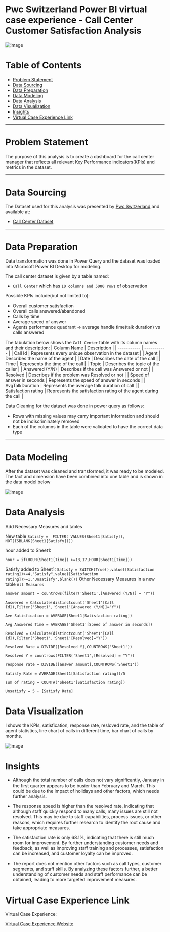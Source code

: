 # Pwc Switzerland Power BI virtual case experience - Call Center Customer Satisfaction Analysis
![image](https://user-images.githubusercontent.com/24377958/226614142-0032363b-ecec-4d73-bf2b-159a35db0ce7.png)

# Table of Contents

- [Problem Statement](https://github.com/jiang54/-Diversity-and-Inclusion-Analysis#Problem-Statement)
- [Data Sourcing](https://github.com/jiang54/-Diversity-and-Inclusion-Analysis#Data-Sourcing)
- [Data Preparation](https://github.com/jiang54/-Diversity-and-Inclusion-Analysis#Data-Preparation)
- [Data Modeling](https://github.com/jiang54/-Diversity-and-Inclusion-Analysis#Data-Modeling)
- [Data Analysis](https://github.com/jiang54/-Diversity-and-Inclusion-Analysis#Data-Analysis)
- [Data Visualization](https://github.com/jiang54/-Diversity-and-Inclusion-Analysis#Data-Visualization)
- [Insights](https://github.com/jiang54/-Diversity-and-Inclusion-Analysis#Insights)
- [Virtual Case Experience Link](https://github.com/jiang54/-Diversity-and-Inclusion-Analysis#Virtual-Case-Experience-Link)


---
# Problem Statement

The purpose of this analysis is to create a dashboard for the call center manager that reflects all relevant Key Performance indicators(KPIs)
and metrics in the dataset.

---

# Data Sourcing

The Dataset used for this analysis was presented by [Pwc Switzerland](https://www.pwc.ch/en/careers-with-pwc/students/virtual-case-experience.html) and available at:

- [Call Center Dataset](https://github.com/jiang54/Call-Center-Customer-Satisfication-Analysis/blob/main/01%20Call-Center-Dataset.xlsx)


---

# Data Preparation

Data transformation was done in Power Query and the dataset was loaded into Microsoft Power BI Desktop for modeling.

The call center dataset is given by a table named:

- `Call Center` which has `10 columns and 5000 rows` of observation

Possible KPIs include(but not limited to):
- Overall customer satisfaction
- Overall calls answered/abandoned
- Calls by time
- Average speed of answer
- Agents performance quadrant -> average handle time(talk duration) vs calls answered

The tabulation below shows the `Call Center` table with its column names and their description:
| Column Name | Description |
| ----------- | ----------- |
| Call Id | Represents every unique observation in the dataset |
| Agent | Describes the name of the agent |
| Date | Describes the date of the call |
| Time | Represents the time of the call  |
| Topic | Describes the topic of the caller |
| Answered (Y/N) | Describes if the call was Answered or not |
| Resolved | Describes if the problem was Resolved or not |
| Speed of answer in seconds | Represents the speed of answer in seconds |
| AvgTalkDuration | Represents the average talk duration of call |
| Satisfaction rating | Represents the satisfaction rating of the agent during the call |

Data Cleaning for the dataset was done in power query as follows:

- Rows with missing values may carry important information and should not be indiscriminately removed
- Each of the columns in the table were validated to have the correct data type 



---

# Data Modeling

After the dataset was cleaned and transformed, it was ready to be modeled.
The fact and dimension have been combined into one table and is shown in the data model below

![image](https://user-images.githubusercontent.com/24377958/226616203-ea251e2b-dc9f-4e6f-a0ac-a9fe9ffa7afe.png)

# Data Analysis
Add Necessary Measures and tables

New table `Satisfy = 
FILTER(
    VALUES(Sheet1[Satisfy]),
    NOT(ISBLANK(Sheet1[Satisfy])))`
    
hour added to Sheet1:

`hour = if(HOUR(Sheet1[Time]) >=18,17,HOUR(Sheet1[Time]))` 

Satisfy added to Sheet1:
`Satisfy = SWITCH(True(),value([Satisfaction rating])>=4,"Satisfy",value([Satisfaction rating])>=1,"Unsatisfy",blank())`
Other Necessary Measures in a new table `All Measures`

`answer amount = countrows(filter('Sheet1',[Answered (Y/N)] = "Y"))`

`Answered = Calculate(distinctcount('Sheet1'[Call Id]),Filter('Sheet1','Sheet1'[Answered (Y/N)]="Y"))`

`Ave Satisfication = AVERAGE(Sheet1[Satisfaction rating])`

`Avg Answered Time = AVERAGE('Sheet1'[Speed of answer in seconds])`

`Resolved = Calculate(distinctcount('Sheet1'[Call Id]),Filter('Sheet1','Sheet1'[Resolved]="Y"))`

`Resolved Rate = DIVIDE([Resolved Y],COUNTROWS('Sheet1'))`

`Resolved Y = countrows(FILTER('Sheet1',[Resolved] = "Y"))`

`response rate = DIVIDE([answer amount],COUNTROWS('Sheet1'))`

`Satisfy Rate = AVERAGE(Sheet1[Satisfaction rating])/5`

`sum of rating = COUNTA('Sheet1'[Satisfaction rating])`

`Unsatisfy = 5 - [Satisfy Rate]`

# Data Visualization
I shows the KPIs, satisfication, response rate, resloved rate, and the table of agent statistics, line chart of calls in different time, bar chart of calls by months.

![image](https://user-images.githubusercontent.com/24377958/226617565-055aa73e-460f-4dcd-83cd-9c54a2186b28.png)

# Insights

- Although the total number of calls does not vary significantly, January in the first quarter appears to be busier than February and March. This could be due to the impact of holidays and other factors, which needs further analysis.

- The response speed is higher than the resolved rate, indicating that although staff quickly respond to many calls, many issues are still not resolved. This may be due to staff capabilities, process issues, or other reasons, which requires further research to identify the root cause and take appropriate measures.

- The satisfaction rate is only 68.1%, indicating that there is still much room for improvement. By further understanding customer needs and feedback, as well as improving staff training and processes, satisfaction can be increased, and customer loyalty can be improved.

- The report does not mention other factors such as call types, customer segments, and staff skills. By analyzing these factors further, a better understanding of customer needs and staff performance can be obtained, leading to more targeted improvement measures.

# Virtual Case Experience Link

Virtual Case Experience: 

[Virtual Case Experience Website](https://www.theforage.com/virtual-internships/prototype/a87GpgE6tiku7q3gu/PwC-Digital-Up-skilling-Virtual-Case-Experience?ref=38HZaFghHQngHaj8b)

